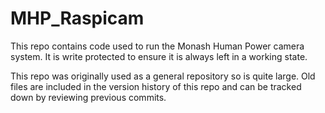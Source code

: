 # MHP_Raspicam

This repo contains code used to run the Monash Human Power camera system. It is write protected to ensure it is always left in a working state.

This repo was originally used as a general repository so is quite large. Old files are included in the version history of this repo and can be tracked down by reviewing previous commits.
